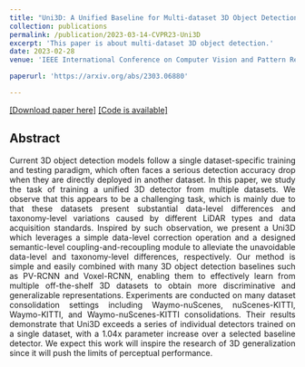 ```yaml
---
title: "Uni3D: A Unified Baseline for Multi-dataset 3D Object Detection"
collection: publications
permalink: /publication/2023-03-14-CVPR23-Uni3D
excerpt: 'This paper is about multi-dataset 3D object detection.'
date: 2023-02-28
venue: 'IEEE International Conference on Computer Vision and Pattern Recognition'

paperurl: 'https://arxiv.org/abs/2303.06880'

---
```


[[Download paper here]](https://arxiv.org/abs/2303.06880)
[[Code is available]](https://github.com/PJLab-ADG/3DTrans)

## Abstract

<p style="text-align:justify; text-justify:inter-ideograph">
Current 3D object detection models follow a single dataset-specific training and testing paradigm, which often faces a serious detection accuracy drop when they are directly deployed in another dataset. In this paper, we study the task of training a unified 3D detector from multiple datasets. We observe that this appears to be a challenging task, which is mainly due to that these datasets present substantial data-level differences and taxonomy-level variations caused by different LiDAR types and data acquisition standards. Inspired by such observation, we present a Uni3D which leverages a simple data-level correction operation and a designed semantic-level coupling-and-recoupling module to alleviate the unavoidable data-level and taxonomy-level differences, respectively. Our method is simple and easily combined with many 3D object detection baselines such as PV-RCNN and Voxel-RCNN, enabling them to effectively learn from multiple off-the-shelf 3D datasets to obtain more discriminative and generalizable representations. Experiments are conducted on many dataset consolidation settings including Waymo-nuScenes, nuScenes-KITTI, Waymo-KITTI, and Waymo-nuScenes-KITTI consolidations. Their results demonstrate that Uni3D exceeds a series of individual detectors trained on a single dataset, with a 1.04x parameter increase over a selected baseline detector. We expect this work will inspire the research of 3D generalization since it will push the limits of perceptual performance.
</p>